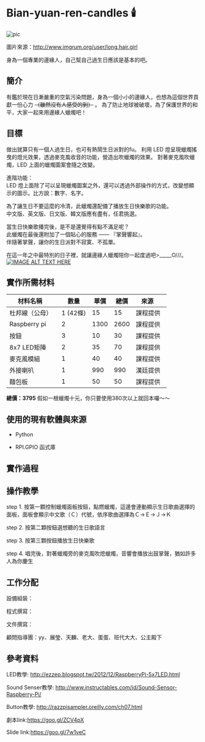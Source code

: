 # Bian-yuan-ren-candles 🕯️
![pic](http://scontent.cdninstagram.com/t51.2885-15/s480x480/e35/14730745_1013650085427086_9178540712952594432_n.jpg?ig_cache_key=MTM3NTMwMjg4MDU3MTA0NjU1Mg%3D%3D.2)

圖片來源：http://www.imgrum.org/user/long.hair.girl


身為一個專業的邊緣人，自己幫自己過生日應該是基本的吧。

## 簡介

有鑑於現在日漸嚴重的空氣污染問題，身為一個小小的邊緣人，也想為這個世界貢獻一份心力 ~~（雖然沒有人感受的到）~~ 。
為了防止地球被破壞，為了保護世界的和平，大家一起來用邊緣人蠟燭吧！

## 目標
做出就算只有一個人過生日，也可有熱鬧生日派對的fu。
利用 LED 燈呈現蠟燭搖曳的燈光效果，透過麥克風收音的功能，營造出吹蠟燭的效果。
對著麥克風吹蠟燭，LED 上面的蠟燭圖案會隨之改變。

進階功能：  
LED 燈上面除了可以呈現蠟燭圖案之外，還可以透過外部操作的方式，改變想顯示的圖示。比方說：數字、名字。

為了讓生日不要這麼的冷清，此蠟燭還配備了播放生日快樂歌的功能。  
中文版、英文版、日文版、韓文版應有盡有，任君挑選。

當生日快樂歌播完後，是不是還覺得有點不滿足呢？  
此蠟燭在最後還附加了一個貼心的服務 —— 『掌聲響起』。  
伴隨著掌聲，讓你的生日派對不寂寞、不孤單。

在這一年之中最特別的日子裡，就讓邊緣人蠟燭陪你一起度過吧>_____O///。
[![IMAGE ALT TEXT HERE](https://img.youtube.com/vi/-5ZQxNI0h-0/0.jpg)](https://www.youtube.com/watch?v=-5ZQxNI0h-0)

## 實作所需材料


|   材料名稱      | 數量 | 單價 | 總價 |   來源    |
| -------------- | --- | --- | --- | --------- | 
| 杜邦線（公母）   | 1 (42條)  | 15    | 15   | 課程提供  |
| Raspberry pi   |  2  | 1300   | 2600    | 課程提供  |
| 按鈕            | 3   | 10   | 30    | 課程提供  |
| 8x7 LED矩陣     | 2   | 35   | 70    | 課程提供  |
|麥克風模組        | 1   | 40   | 40    | 課程提供  |
| 外接喇叭         | 1   | 990    | 990   | 漢廷提供  |
| 麵包板           | 1   | 50    | 50   | 課程提供  |

**總價：3795**  假如一根蠟燭十元，你只要使用380次以上就回本囉～～

## 使用的現有軟體與來源
* Python

* RPI.GPIO 函式庫

## 實作過程



## 操作教學
step 1. 按第一顆控制蠟燭面板按鈕，點燃蠟燭，這邊會連動顯示生日歌曲選擇的面板，面板會顯示中文歌（Ｃ）代號，依序歌曲選擇為Ｃ->Ｅ->Ｊ->Ｋ

step 2. 按第二顆按鈕選想聽的生日歌語言

step 3. 按第三顆按鈕播放生日快樂歌

step 4. 唱完後，對著蠟燭旁的麥克風吹熄蠟燭，音響會播放出鼓掌聲，猶如許多人為你慶生

## 工作分配
設備組裝：

程式撰寫：

文件撰寫：

顧問指導團：yy、展瑩、天麟、老大、蛋蛋、班代大大、公主殿下

## 參考資料
LED教學: http://ezzep.blogspot.tw/2012/12/RaspberryPi-5x7LED.html

Sound Senser教學: http://www.instructables.com/id/Sound-Sensor-Raspberry-Pi/ 

Button教學: http://razzpisampler.oreilly.com/ch07.html 

劇本link:https://goo.gl/ZCV4pX

Slide link:https://goo.gl/7w1veC
